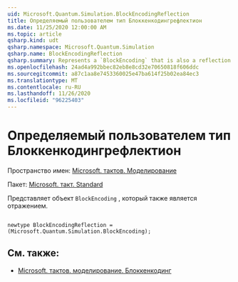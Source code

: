 ```yaml
---
uid: Microsoft.Quantum.Simulation.BlockEncodingReflection
title: Определяемый пользователем тип Блоккенкодингрефлектион
ms.date: 11/25/2020 12:00:00 AM
ms.topic: article
qsharp.kind: udt
qsharp.namespace: Microsoft.Quantum.Simulation
qsharp.name: BlockEncodingReflection
qsharp.summary: Represents a `BlockEncoding` that is also a reflection.
ms.openlocfilehash: 24ad4a992bbec82eb8e8cd32e70650818f606ddc
ms.sourcegitcommit: a87c1aa8e7453360025e47ba614f25b02ea84ec3
ms.translationtype: MT
ms.contentlocale: ru-RU
ms.lasthandoff: 11/26/2020
ms.locfileid: "96225403"
---
```

# <a name="blockencodingreflection-user-defined-type"></a>Определяемый пользователем тип Блоккенкодингрефлектион

Пространство имен: [Microsoft. тактов. Моделирование](xref:Microsoft.Quantum.Simulation)

Пакет: [Microsoft. такт. Standard](https://nuget.org/packages/Microsoft.Quantum.Standard)


Представляет объект `BlockEncoding` , который также является отражением.

```qsharp

newtype BlockEncodingReflection = (Microsoft.Quantum.Simulation.BlockEncoding);
```



## <a name="see-also"></a>См. также:

- [Microsoft. тактов. моделирование. Блоккенкодинг](xref:Microsoft.Quantum.Simulation.BlockEncoding)